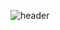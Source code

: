![header](https://capsule-render.vercel.app/api?type=waving&color=0:7F52FF,100:007396&height=200&section=header&text=good%20to%20see%20you&fontSize=60&fontColor=ffffff)
